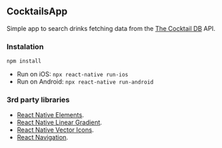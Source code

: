## CocktailsApp
Simple app to search drinks fetching data from the [The Cocktail DB](https://www.thecocktaildb.com/) API.

### Instalation
`npm install`

- Run on iOS: `npx react-native run-ios`
- Run on Android: `npx react-native run-android`

### 3rd party libraries
- [React Native Elements](https://github.com/react-native-elements/react-native-elements).
- [React Native Linear Gradient](https://github.com/react-native-community/react-native-linear-gradient).
- [React Native Vector Icons](https://github.com/oblador/react-native-vector-icons).
- [React Navigation](https://github.com/react-navigation/react-navigation).
